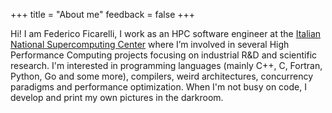 +++
title = "About me"
feedback = false
+++

Hi! I am Federico Ficarelli, I work as an HPC software engineer at the
[Italian National Supercomputing Center](http://www.hpc.cineca.it/) where I’m involved in several High
Performance Computing projects focusing on industrial R&D and scientific research. I'm interested
in programming languages (mainly C++, C, Fortran, Python, Go and some more), compilers,
weird architectures, concurrency paradigms and performance optimization.
When I'm not busy on code, I develop and print my own pictures in the darkroom.
